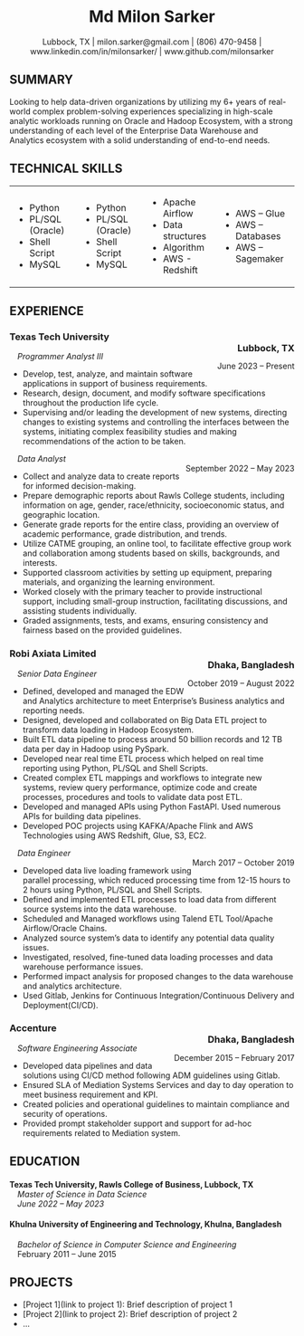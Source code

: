 <h1 align="center">Md Milon Sarker</h1>
<p align="center">Lubbock, TX | milon.sarker@gmail.com | (806) 470-9458 | www.linkedin.com/in/milonsarker/ | www.github.com/milonsarker</p>

## SUMMARY

Looking to help data-driven organizations by utilizing my 6+ years of real-world complex problem-solving experiences specializing in high-scale analytic workloads running on Oracle and Hadoop Ecosystem, with a strong understanding of each level of the Enterprise Data Warehouse and Analytics ecosystem with a solid understanding of end-to-end needs.

## TECHNICAL SKILLS
<table style="border: none;">
<tr><td style="border: none;">

- Python
- PL/SQL (Oracle)
- Shell Script
- MySQL

</td><td style="border: none;">

- Python
- PL/SQL (Oracle)
- Shell Script
- MySQL

</td><td style="border: none;">

- Apache Airflow
- Data structures 
- Algorithm
- AWS - Redshift

</td><td style="border: none;">

 - AWS – Glue
 - AWS – Databases
 - AWS – Sagemaker


</td></tr>
</table>

## EXPERIENCE

<h3><span style="display: block;">Texas Tech University</span><span style="float: right;">Lubbock, TX</span></h3>
<p style="padding-left: 1em;"><span style="display: block;"><i>Programmer Analyst III</i></span><span style="float: right;">June 2023 – Present</span></p>

 - Develop, test, analyze, and maintain software applications in support of business requirements.
 - Research, design, document, and modify software specifications throughout the production life cycle. 
 - Supervising and/or leading the development of new systems, directing changes to existing systems and controlling the interfaces between the systems, initiating complex feasibility studies and making recommendations of the action to be taken.

<p style="padding-left: 1em;"><span style="display: block;"><i>Data Analyst</i></span><span style="float: right;">September 2022 – May 2023</span></p>

 - Collect and analyze data to create reports for informed decision-making.
 - Prepare demographic reports about Rawls College students, including information on age, gender, race/ethnicity, socioeconomic status, and geographic location.
 - Generate grade reports for the entire class, providing an overview of academic performance, grade distribution, and trends.
 - Utilize CATME grouping, an online tool, to facilitate effective group work and collaboration among students based on skills, backgrounds, and interests.
 - Supported classroom activities by setting up equipment, preparing materials, and organizing the learning environment.
 - Worked closely with the primary teacher to provide instructional support, including small-group instruction, facilitating discussions, and assisting students individually.
 - Graded assignments, tests, and exams, ensuring consistency and fairness based on the provided guidelines.

<h3><span style="display: block;">Robi Axiata Limited</span><span style="float: right;">Dhaka, Bangladesh</span></h3>
<p style="padding-left: 1em;"><span style="display: block;"><i>Senior Data Engineer</i></span><span style="float: right;">October 2019 – August 2022</span></p>

 - Defined, developed and managed the EDW and Analytics architecture to meet Enterprise’s Business analytics and reporting needs.
 - Designed, developed and collaborated on Big Data ETL project to transform data loading in Hadoop Ecosystem. 
 - Built ETL data pipeline to process around 50 billion records and 12 TB data per day in Hadoop using PySpark.
 - Developed near real time ETL process which helped on real time reporting using Python, PL/SQL and Shell Scripts. 
 - Created complex ETL mappings and workflows to integrate new systems, review query performance, optimize code and create processes, procedures and tools to validate data post ETL.
 - Developed and managed APIs using Python FastAPI. Used numerous APIs for building data pipelines.
 - Developed POC projects using KAFKA/Apache Flink and AWS Technologies using AWS Redshift, Glue, S3, EC2. 

<p style="padding-left: 1em;"><span style="display: block;"><i>Data Engineer</i></span><span style="float: right;">March 2017 – October 2019</span></p>

 - Developed data live loading framework using parallel processing, which reduced processing time from 12-15 hours to 2 hours using Python, PL/SQL and Shell Scripts.
 - Defined and implemented ETL processes to load data from different source systems into the data warehouse.
 - Scheduled and Managed workflows using Talend ETL Tool/Apache Airflow/Oracle Chains. 
 - Analyzed source system’s data to identify any potential data quality issues.
 - Investigated, resolved, fine-tuned data loading processes and data warehouse performance issues.
 - Performed impact analysis for proposed changes to the data warehouse and analytics architecture.
 - Used Gitlab, Jenkins for Continuous Integration/Continuous Delivery and Deployment(CI/CD). 

<h3><span style="display: block;">Accenture</span><span style="float: right;">Dhaka, Bangladesh</span></h3>
<p style="padding-left: 1em;"><span style="display: block;"><i>Software Engineering Associate</i></span><span style="float: right;">December 2015 – February 2017</span></p>

 - Developed data pipelines and data solutions using CI/CD method following ADM guidelines using Gitlab.
 - Ensured SLA of Mediation Systems Services and day to day operation to meet business requirement and KPI.
 - Created policies and operational guidelines to maintain compliance and security of operations.
 - Provided prompt stakeholder support and support for ad-hoc requirements related to Mediation system. 

## EDUCATION

<h4 style="margin-bottom: 0;">Texas Tech University, Rawls College of Business, Lubbock, TX</h4>
<p style="padding-left: 1em; margin-top: 0;"><i>Master of Science in Data Science<br>June 2022 – May 2023</i></p>

<h4>Khulna University of Engineering and Technology, Khulna, Bangladesh</h4>
<p style="padding-left: 1em;"><i>Bachelor of Science in Computer Science and Engineering</i><br>February 2011 – June 2015</p>

## PROJECTS

- [Project 1](link to project 1): Brief description of project 1
- [Project 2](link to project 2): Brief description of project 2
- ...